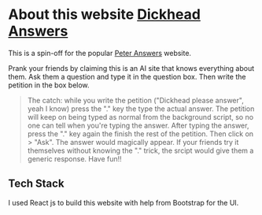 # About this website [Dickhead Answers](https://arya002.github.io/)

This is a spin-off for the popular [Peter Answers](https://peteranswers.com/) website. 

Prank your friends by claiming this is an AI site that knows everything about them.
Ask them a question and type it in the question box.
Then write the petition in the box below.
> The catch: while you write the petition ("Dickhead please answer", yeah I know) press the "." key the type the actual answer. The petition will keep on being typed as normal
> from the background script, so no one can tell when you're typing the answer. After typing the answer, press the "." key again the finish the rest of the petition. Then click on > "Ask". The answer would magically appear. If your friends try it themselves without knowing the "." trick, the srcipt would give them a generic response.
> Have fun!!

## Tech Stack

I used React js to build this website with help from Bootstrap for the UI.
